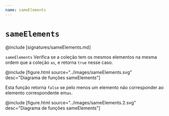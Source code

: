 ```yaml
---
name: sameElements
---
```


# `sameElements`

@include [signatures/sameElements.md]

`sameElements` Verifica se a coleção tem os mesmos elementos na mesma ordem que a coleção `as`, e retorna `true` nesse caso.

@include [figure.html source="../images/sameElements.svg" desc="Diagrama de funções sameElements"]

Esta função retorna `false` se pelo menos um elemento não corresponder ao elemento correspondente em`as`.

@include [figure.html source="../images/sameElements.2.svg" desc="Diagrama de funções sameElements"]
